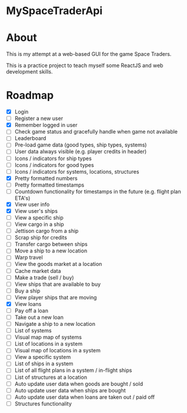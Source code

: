 # MySpaceTraderApi
 
# About
This is my attempt at a web-based GUI for the game Space Traders.

This is a practice project to teach myself some ReactJS and web development skills.

# Roadmap

* [x] Login
* [ ] Register a new user
* [x] Remember logged in user
* [ ] Check game status and gracefully handle when game not available
* [ ] Leaderboard
* [ ] Pre-load game data (good types, ship types, systems)
* [ ] User data always visible (e.g. player credits in header)
* [ ] Icons / indicators for ship types
* [ ] Icons / indicators for good types
* [ ] Icons / indicators for systems, locations, structures
* [x] Pretty formatted numbers
* [ ] Pretty formatted timestamps
* [ ] Countdown functionality for timestamps in the future (e.g. flight plan ETA's)
* [x] View user info
* [x] View user's ships
* [ ] View a specific ship
* [ ] View cargo in a ship
* [ ] Jettison cargo from a ship
* [ ] Scrap ship for credits
* [ ] Transfer cargo between ships
* [ ] Move a ship to a new location
* [ ] Warp travel
* [ ] View the goods market at a location
* [ ] Cache market data
* [ ] Make a trade (sell / buy)
* [ ] View ships that are available to buy
* [ ] Buy a ship
* [ ] View player ships that are moving
* [x] View loans
* [ ] Pay off a loan
* [ ] Take out a new loan
* [ ] Navigate a ship to a new location
* [ ] List of systems
* [ ] Visual map map of systems
* [ ] List of locations in a system
* [ ] Visual map of locations in a system
* [ ] View a specific system
* [ ] List of ships in a system
* [ ] List of all flight plans in a system / in-flight ships
* [ ] List of structures at a location
* [ ] Auto update user data when goods are bought / sold
* [ ] Auto update user data when ships are bought
* [ ] Auto update user data when loans are taken out / paid off
* [ ] Structures functionality